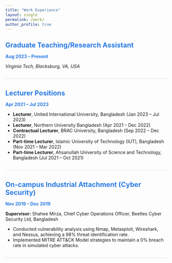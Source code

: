 ```yaml
---
title: "Work Experience"
layout: single
permalink: /work/
author_profile: true
---
```


<style>
  .archive__item {
    margin-bottom: 2rem;
    padding-bottom: 1rem;
    border-bottom: 1px solid #ddd;
  }
  .archive__item-title {
    color: #2a7ae2;
    margin-bottom: 0.5rem;
  }
</style>

<div class="archive__item">
  <h2 class="archive__item-title">Graduate Teaching/Research Assistant</h2>
  <p><strong style="color:#2a7ae2;">Aug 2023 – Present</strong></p>
  <p><i>Virginia Tech, Blacksburg, VA, USA</i></p>
</div>

<div class="archive__item">
  <h2 class="archive__item-title">Lecturer Positions</h2>
  <p><strong style="color:#2a7ae2;">Apr 2021 – Jul 2023</strong></p>
  <ul>
    <li><strong>Lecturer</strong>, United International University, Bangladesh (Jan 2023 – Jul 2023)</li>
    <li><strong>Lecturer</strong>, Northern University Bangladesh (Apr 2021 – Dec 2022)</li>
    <li><strong>Contractual Lecturer</strong>, BRAC University, Bangladesh (Sep 2022 – Dec 2022)</li>
    <li><strong>Part-time Lecturer</strong>, Islamic University of Technology (IUT), Bangladesh (Nov 2021 – Mar 2022)</li>
    <li><strong>Part-time Lecturer</strong>, Ahsanullah University of Science and Technology, Bangladesh (Jul 2021 – Oct 2021)</li>
  </ul>
</div>

<div class="archive__item">
  <h2 class="archive__item-title">On-campus Industrial Attachment (Cyber Security)</h2>
  <p><strong style="color:#2a7ae2;">Nov 2019 – Dec 2019</strong></p>
  <p><strong>Supervisor:</strong> Shahee Mirza, Chief Cyber Operations Officer, Beetles Cyber Security Ltd, Bangladesh</p>
  <ul>
    <li>Conducted vulnerability analysis using Nmap, Metasploit, Wireshark, and Nessus, achieving a 98% threat identification rate.</li>
    <li>Implemented MITRE ATT&CK Model strategies to maintain a 0% breach rate in simulated cyber attacks.</li>
  </ul>
</div>
